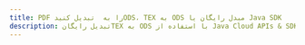---title: PDF را به  تبدیل کنیدODS، TEX به ODS مبدل رایگان یا Java SDKdescription: تبدیل رایگانTEX به ODS با استفاده از Java Cloud APIs & SDK همچنین اسناد PDF را در Cloud ایجاد، ویرایش و رندر کنید.---